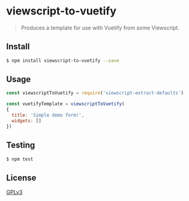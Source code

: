# viewscript-to-vuetify

> Produces a template for use with Vuetify from some Viewscript.

## <a name="install"></a>Install
```bash
$ npm install viewscript-to-vuetify --save
```

## <a name="usage"></a>Usage

```javascript
const viewscriptToVuetify = require('viewscript-extract-defaults')

const vuetifyTemplate = viewscriptToVuetify(
{
  title: 'Simple demo form!',
  widgets: []
})

```

## <a name="test"></a>Testing

```bash
$ npm test
```

## <a name="license"></a>License
[GPLv3](https://github.com/wmfs/viewscript/blob/master/LICENSE)
